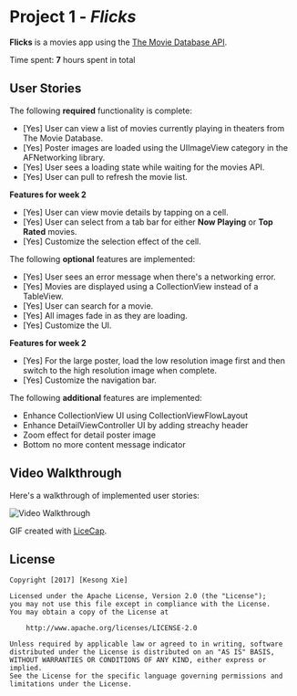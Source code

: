 # Project 1 - *Flicks*

**Flicks** is a movies app using the [The Movie Database API](http://docs.themoviedb.apiary.io/#).

Time spent: **7** hours spent in total

## User Stories

The following **required** functionality is complete:

- [Yes] User can view a list of movies currently playing in theaters from The Movie Database.
- [Yes] Poster images are loaded using the UIImageView category in the AFNetworking library.
- [Yes] User sees a loading state while waiting for the movies API.
- [Yes] User can pull to refresh the movie list.

**Features for week 2**
- [Yes] User can view movie details by tapping on a cell.
- [Yes] User can select from a tab bar for either **Now Playing** or **Top Rated** movies.
- [Yes] Customize the selection effect of the cell.

The following **optional** features are implemented:

- [Yes] User sees an error message when there's a networking error.
- [Yes] Movies are displayed using a CollectionView instead of a TableView.
- [Yes] User can search for a movie.
- [Yes] All images fade in as they are loading.
- [Yes] Customize the UI.

**Features for week 2**
- [Yes] For the large poster, load the low resolution image first and then switch to the high resolution image when complete.
- [Yes] Customize the navigation bar.

The following **additional** features are implemented:

- Enhance CollectionView UI using CollectionViewFlowLayout
- Enhance DetailViewController UI by adding streachy header
- Zoom effect for detail poster image
- Bottom no more content message indicator


## Video Walkthrough 

Here's a walkthrough of implemented user stories:

<img src='https://github.com/kesongxie/CodePath-Week1and2-Flicks/blob/master/Flicks/Gif/flick-demo.gif' title='Video Walkthrough' width='' alt='Video Walkthrough' />


GIF created with [LiceCap](http://www.cockos.com/licecap/).

## License

    Copyright [2017] [Kesong Xie]

    Licensed under the Apache License, Version 2.0 (the "License");
    you may not use this file except in compliance with the License.
    You may obtain a copy of the License at

        http://www.apache.org/licenses/LICENSE-2.0

    Unless required by applicable law or agreed to in writing, software
    distributed under the License is distributed on an "AS IS" BASIS,
    WITHOUT WARRANTIES OR CONDITIONS OF ANY KIND, either express or implied.
    See the License for the specific language governing permissions and
    limitations under the License.
